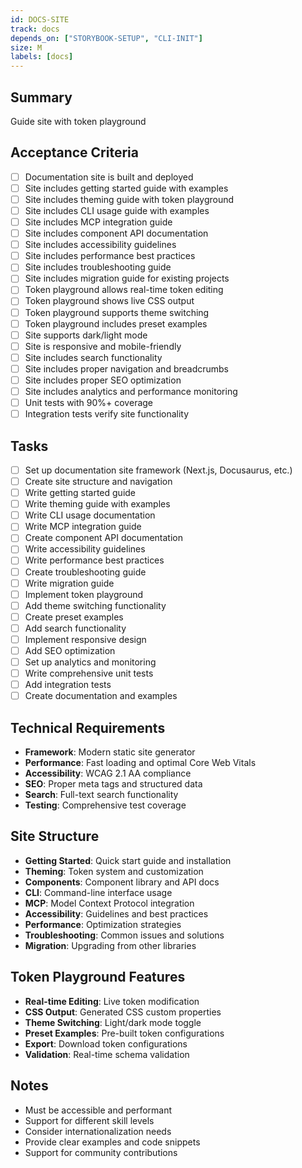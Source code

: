 ```yaml
---
id: DOCS-SITE
track: docs
depends_on: ["STORYBOOK-SETUP", "CLI-INIT"]
size: M
labels: [docs]
---
```


## Summary

Guide site with token playground

## Acceptance Criteria

- [ ] Documentation site is built and deployed
- [ ] Site includes getting started guide with examples
- [ ] Site includes theming guide with token playground
- [ ] Site includes CLI usage guide with examples
- [ ] Site includes MCP integration guide
- [ ] Site includes component API documentation
- [ ] Site includes accessibility guidelines
- [ ] Site includes performance best practices
- [ ] Site includes troubleshooting guide
- [ ] Site includes migration guide for existing projects
- [ ] Token playground allows real-time token editing
- [ ] Token playground shows live CSS output
- [ ] Token playground supports theme switching
- [ ] Token playground includes preset examples
- [ ] Site supports dark/light mode
- [ ] Site is responsive and mobile-friendly
- [ ] Site includes search functionality
- [ ] Site includes proper navigation and breadcrumbs
- [ ] Site includes proper SEO optimization
- [ ] Site includes analytics and performance monitoring
- [ ] Unit tests with 90%+ coverage
- [ ] Integration tests verify site functionality

## Tasks

- [ ] Set up documentation site framework (Next.js, Docusaurus, etc.)
- [ ] Create site structure and navigation
- [ ] Write getting started guide
- [ ] Write theming guide with examples
- [ ] Write CLI usage documentation
- [ ] Write MCP integration guide
- [ ] Create component API documentation
- [ ] Write accessibility guidelines
- [ ] Write performance best practices
- [ ] Create troubleshooting guide
- [ ] Write migration guide
- [ ] Implement token playground
- [ ] Add theme switching functionality
- [ ] Create preset examples
- [ ] Add search functionality
- [ ] Implement responsive design
- [ ] Add SEO optimization
- [ ] Set up analytics and monitoring
- [ ] Write comprehensive unit tests
- [ ] Add integration tests
- [ ] Create documentation and examples

## Technical Requirements

- **Framework**: Modern static site generator
- **Performance**: Fast loading and optimal Core Web Vitals
- **Accessibility**: WCAG 2.1 AA compliance
- **SEO**: Proper meta tags and structured data
- **Search**: Full-text search functionality
- **Testing**: Comprehensive test coverage

## Site Structure

- **Getting Started**: Quick start guide and installation
- **Theming**: Token system and customization
- **Components**: Component library and API docs
- **CLI**: Command-line interface usage
- **MCP**: Model Context Protocol integration
- **Accessibility**: Guidelines and best practices
- **Performance**: Optimization strategies
- **Troubleshooting**: Common issues and solutions
- **Migration**: Upgrading from other libraries

## Token Playground Features

- **Real-time Editing**: Live token modification
- **CSS Output**: Generated CSS custom properties
- **Theme Switching**: Light/dark mode toggle
- **Preset Examples**: Pre-built token configurations
- **Export**: Download token configurations
- **Validation**: Real-time schema validation

## Notes

- Must be accessible and performant
- Support for different skill levels
- Consider internationalization needs
- Provide clear examples and code snippets
- Support for community contributions
